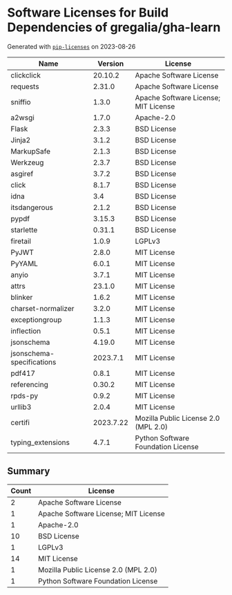 # Software Licenses for Build Dependencies of gregalia/gha-learn

Generated with [`pip-licenses`](https://pypi.org/project/pip-licenses/) on 2023-08-26

| Name                      | Version   | License                              |
|---------------------------|-----------|--------------------------------------|
| clickclick                | 20.10.2   | Apache Software License              |
| requests                  | 2.31.0    | Apache Software License              |
| sniffio                   | 1.3.0     | Apache Software License; MIT License |
| a2wsgi                    | 1.7.0     | Apache-2.0                           |
| Flask                     | 2.3.3     | BSD License                          |
| Jinja2                    | 3.1.2     | BSD License                          |
| MarkupSafe                | 2.1.3     | BSD License                          |
| Werkzeug                  | 2.3.7     | BSD License                          |
| asgiref                   | 3.7.2     | BSD License                          |
| click                     | 8.1.7     | BSD License                          |
| idna                      | 3.4       | BSD License                          |
| itsdangerous              | 2.1.2     | BSD License                          |
| pypdf                     | 3.15.3    | BSD License                          |
| starlette                 | 0.31.1    | BSD License                          |
| firetail                  | 1.0.9     | LGPLv3                               |
| PyJWT                     | 2.8.0     | MIT License                          |
| PyYAML                    | 6.0.1     | MIT License                          |
| anyio                     | 3.7.1     | MIT License                          |
| attrs                     | 23.1.0    | MIT License                          |
| blinker                   | 1.6.2     | MIT License                          |
| charset-normalizer        | 3.2.0     | MIT License                          |
| exceptiongroup            | 1.1.3     | MIT License                          |
| inflection                | 0.5.1     | MIT License                          |
| jsonschema                | 4.19.0    | MIT License                          |
| jsonschema-specifications | 2023.7.1  | MIT License                          |
| pdf417                    | 0.8.1     | MIT License                          |
| referencing               | 0.30.2    | MIT License                          |
| rpds-py                   | 0.9.2     | MIT License                          |
| urllib3                   | 2.0.4     | MIT License                          |
| certifi                   | 2023.7.22 | Mozilla Public License 2.0 (MPL 2.0) |
| typing_extensions         | 4.7.1     | Python Software Foundation License   |

## Summary

| Count | License                              |
|-------|--------------------------------------|
| 2     | Apache Software License              |
| 1     | Apache Software License; MIT License |
| 1     | Apache-2.0                           |
| 10    | BSD License                          |
| 1     | LGPLv3                               |
| 14    | MIT License                          |
| 1     | Mozilla Public License 2.0 (MPL 2.0) |
| 1     | Python Software Foundation License   |

